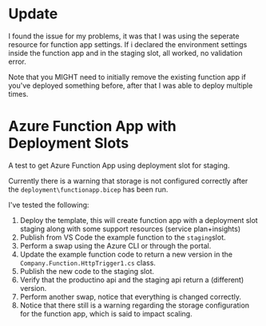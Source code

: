 # Update
I found the issue for my problems, it was that I was using the seperate resource for function app settings. If i declared the environment settings inside the function app and in the staging slot, all worked, no validation error.

Note that you MIGHT need to initially remove the existing function app if you've deployed something before, after that I was able to deploy multiple times.

# Azure Function App with Deployment Slots 
A test to get Azure Function App using deployment slot for staging.

Currently there is a warning that storage is not configured correctly after the `deployment\functionapp.bicep` has been run.

I've tested the following:

1. Deploy the template, this will create function app with a deployment slot staging along with some support resources (service plan+insights)
2. Publish from VS Code the example function to the `staging`slot.
3. Perform a swap using the Azure CLI or through the portal.
4. Update the example function code to return a new version in the `Company.Function.HttpTrigger1.cs` class.
5. Publish the new code to the staging slot.
6. Verify that the productino api and the staging api return a (different) version.
7. Perform another swap, notice that everything is changed correctly.
8. Notice that there still is a warning regarding the storage configuration for the function app, which is said to impact scaling.
 
